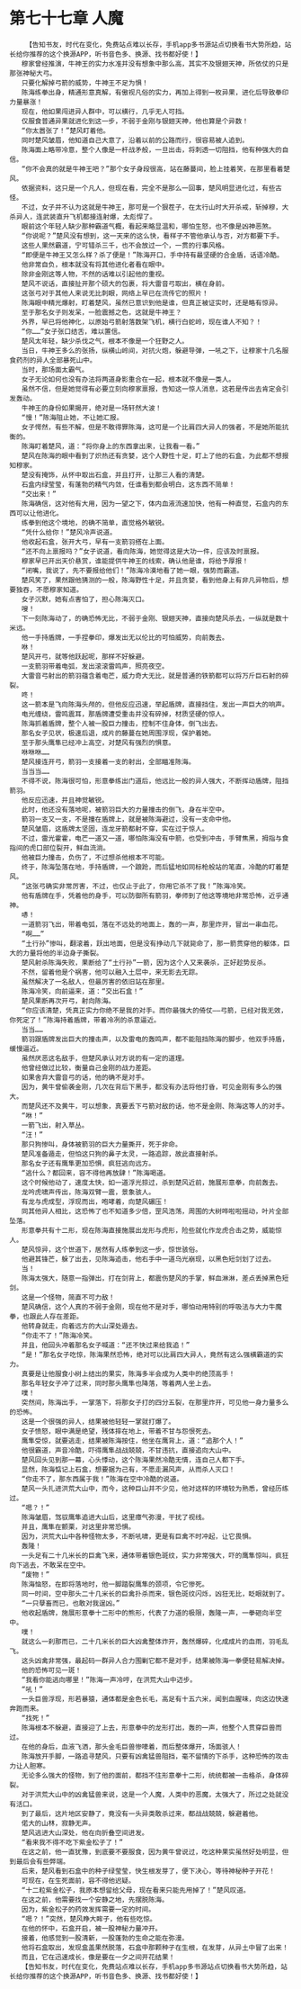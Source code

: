 # 第七十七章 人魔
        【告知书友，时代在变化，免费站点难以长存，手机app多书源站点切换看书大势所趋，站长给你推荐的这个换源APP，听书音色多、换源、找书都好使！】
       穆家曾经推演，牛神王的实力水准并没有想象中那么高，其实不及银翅天神，所依仗的只是那张神秘大弓。
       只要化解掉弓箭的威势，牛神王不足为惧！
       陈海练拳出身，精通形意真解，有傲视凡俗的实力，再加上得到一枚异果，进化后导致拳印力量暴涨！
       现在，他如果闯进异人群中，可以横行，几乎无人可挡。
       仅服食普通异果就进化到这一步，不弱于金刚与银翅天神，他也算是个异数！
       “你太嚣张了！”楚风盯着他。
       同时楚风皱眉，他知道自己大意了，沿着以前的公路而行，很容易被人追到。
       陈海面上略带冷意，整个人像是一杆战矛般，一旦出击，将刺透一切阻挡，他有种强大的自信。
       “你不会真的就是牛神王吧？”那个女子身段很高，站在藤蔓间，脸上挂着笑，在那里看着楚风。
       依据资料，这只是一个凡人，但现在看，完全不是那么一回事，楚风明显进化过，有些古怪。
       不过，女子并不认为这就是牛神王，那可是一个狠茬子，在太行山时大开杀戒，斩掉穆，大杀异人，连武装直升飞机都接连射爆，太彪悍了。
       眼前这个年轻人缺少那种霸道气概，看起来略显温和，哪怕生怒，也不像是凶神恶煞。
       “你说呢？”楚风没有想到，这一天来的这么快，看样子不管他承认与否，对方都要下手。
       这些人果然霸道，宁可错杀三千，也不会放过一个，一贯的行事风格。
       “即便是牛神王又怎么样？杀了便是！”陈海开口，手中持有最坚硬的合金盾，话语冷酷。
       他非常自负，根本就没有将其他进化者看在眼中。
       除非金刚这等人物，不然的话难以引起他的重视。
       楚风不说话，直接扯开那个硕大的包裹，将大雷音弓取出，横在身前。
       这张弓对于其他人来说无比刺眼，网络上早已在流传它的照片！
       陈海眼中精光爆射，盯着楚风，虽然已意识到他是谁，但真正被证实时，还是略有惊异。
       至于那名女子则发呆，一脸震撼之色，这就是牛神王？
       外界，早已将他神化，以原始弓箭射落数架飞机，横行白蛇岭，现在谁人不知？！
       “你……”女子张口结舌，难以置信。
       楚风太年轻，缺少杀伐之气，根本不像是一个狂野之人。
       当日，牛神王多么的张扬，纵横山岭间，对抗火炮，躲避导弹，一吼之下，让穆家十几名服食药剂的异人全部暴死山中。
       当时，那场面太霸气。
       女子无论如何也没有办法将两道身影重合在一起，根本就不像是一类人。
       虽然不信，但是她觉得有必要立刻向穆家禀报，告知这一惊人消息，这若是传出去肯定会引发轰动。
       牛神王的身份如果揭开，绝对是一场轩然大波！
       “慢！”陈海阻止她，不让她汇报。
       女子愕然，有些不解，但是不敢得罪陈海，这可是一个比肩四大异人的强者，不是她所能抗衡的。
       陈海盯着楚风，道：“将你身上的东西拿出来，让我看一看。”
       楚风在陈海的眼中看到了炽热还有贪婪，这个人野性十足，盯上了他的石盒，为此都不想报知穆家。
       楚没有掩饰，从怀中取出石盒，并且打开，让那三人看的清楚。
       石盒内绿莹莹，有蓬勃的精气内敛，任谁看到都会明白，这东西不简单！
       “交出来！”
       陈海确信，这对他有大用，因为一望之下，体内血液流速加快，他有一种直觉，石盒内的东西可以让他进化。
       练拳到他这个境地，的确不简单，直觉格外敏锐。
       “凭什么给你！”楚风冷声说道。
       他收起石盒，张开大弓，早有一支箭羽搭在上面。
       “还不向上禀报吗？”女子说道，看向陈海，她觉得这是大功一件，应该及时禀报。
       穆家早已开出天价悬赏，谁能提供牛神王的线索，确认他是谁，将给予厚报！
       “闭嘴，我说了，先不要报给他们！”陈海冷漠地看了她一眼，强势而霸道。
       楚风笑了，果然跟他猜测的一般，陈海野性十足，并且贪婪，看到他身上有非凡异物后，想要独吞，不愿穆家知道。
       女子沉默，她有点害怕了，担心陈海灭口。
       嗖！
       下一刻陈海动了，的确恐怖无比，不弱于金刚、银翅天神，直接向楚风杀去，一纵就是数十米远。
       他一手持盾牌，一手捏拳印，爆发出无以伦比的可怕威势，向前轰去。
       咻！
       楚风开弓，就等他跃起呢，那样不好躲避。
       一支箭羽带着电弧，发出滚滚雷鸣声，照亮夜空。
       大雷音弓射出的箭羽蕴含着电芒，威力奇大无比，就是普通的铁箭都可以将万斤巨石射的碎裂。
       咚！
       这一箭本是飞向陈海头颅的，但他反应迅速，举起盾牌，直接挡住，发出一声巨大的响声。
       电光缠绕，雷鸣震耳，那盾牌遭受重击并没有碎掉，材质坚硬的惊人。
       陈海抓着盾牌，整个人被一股巨力撞击，控制不住身体，倒飞出去。
       那名女子见状，极速后退，成片的藤蔓在她周围浮现，保护着她。
       至于那头鹰隼已经冲上高空，对楚风有强烈的惧意。
       咻咻咻……
       楚风接连开弓，箭羽一支接着一支的射出，全部瞄准陈海。
       当当当……
       不得不说，陈海很可怕，形意拳练出门道后，他远比一般的异人强大，不断挥动盾牌，阻挡箭羽。
       他反应迅速，并且神觉敏锐。
       此时，他还没有落地呢，被箭羽巨大的力量撞击的倒飞，身在半空中。
       箭羽一支又一支，不是撞在盾牌上，就是被陈海避过，没有一支命中他。
       楚风皱眉，这盾牌太坚固，连龙牙箭都射不穿，实在过于惊人。
       不过，雷光霍霍，电芒一道又一道，哪怕陈海没有中箭，也受到冲击，手臂焦黑，拇指与食指间的虎口部位裂开，鲜血流淌。
       他被巨力撞击，负伤了，不过想杀他根本不可能。
       终于，陈海坠落在地，手持盾牌，一个踉跄，而后猛地如同标枪般站的笔直，冷酷的盯着楚风。
       “这张弓确实非常厉害，不过，也仅止于此了，你用它杀不了我！”陈海冷笑。
       他有盾牌在手，凭着他的身手，可以防御所有箭羽，拳师到了他这等境地非常恐怖，近乎通神。
       哧！
       一道箭羽飞出，带着电弧，落在不远处的地面上，轰的一声，那里炸开，冒出一串血花。
       “啊……”
       “土行孙”惨叫，翻滚着，跃出地面，但是没有挣动几下就毙命了，那一箭贯穿他的躯体，巨大的力量将他的半边身子撕裂。
       楚风射杀陈海失败，果断给了“土行孙”一箭，因为这个人又来袭杀，正好趁势反杀。
       不然，留着他是个祸害，他可以融入土层中，来无影去无踪。
       虽然解决了一名敌人，但最厉害的依旧站在那里。
       陈海冷笑，向前逼来，道：“交出石盒！”
       楚风果断再次开弓，射向陈海。
       “你应该清楚，凭真正实力你绝不是我的对手。而你最强大的倚仗——弓箭，已经对我无效，你死定了！”陈海持着盾牌，带着冷冽的杀意逼近。
       当当……
       箭羽跟盾牌发出巨大的撞击声，以及雷电的轰鸣声，都不能阻挡陈海的脚步，他双手持盾，缓慢逼近。
       虽然厌恶这名敌手，但楚风承认对方说的有一定的道理。
       他曾经做过比较，衡量自己金刚的战力差距。
       如果舍弃大雷音弓的话，他的确不是对手。
       因为，黄牛曾偷袭金刚，几次在背后下黑手，都没有办法将他打昏，可见金刚有多么的强大。
       而楚风还不及黄牛，可以想象，真要丢下弓箭对敌的话，他不是金刚、陈海这等人的对手。
       “咻！”
       一箭飞出，射入草丛。
       “汪！”
       那只狗惨叫，身体被箭羽的巨大力量撕开，死于非命。
       楚风准备遁走，但怕这只狗的鼻子太灵，一路追踪，故此直接射杀。
       那名女子还有鹰隼更加恐惧，疯狂逃向远方。
       “逃什么？都回来，容不得他再放肆！”陈海喝道。
       这个时候他动了，速度太快，如一道浮光掠过，杀到楚风近前，施展形意拳，向前轰去。
       龙吟虎啸声传出，陈海双臂一震，景象骇人。
       有龙与虎成型，浮现而出，咆哮着，向楚风碾压！
       同其他异人相比，这恐怖了也不知道多少倍，罡风浩荡，周围的大树哗啦啦摇动，叶片全部坠落。
       形意拳共有十二形，现在陈海直接施展出龙形与虎形，险些就化作龙虎合击之势，威能惊人。
       楚风惊异，这个世道下，居然有人练拳到这一步，惊世骇俗。
       他避其锋芒，躲了出去，见陈海追击，他右手中一道乌光崩现，以黑色短剑划了过去。
       当！
       陈海太强大，随意一指弹出，打在剑背上，都震伤楚风的手掌，鲜血淋淋，差点丢掉黑色短剑。
       这是一个怪物，简直不可力敌！
       楚风确信，这个人真的不弱于金刚，现在他不是对手，哪怕动用特别的呼吸法与大力牛魔拳，也跟此人存在差距。
       他转身就走，向着远方的大山深处遁去。
       “你走不了！”陈海冷笑。
       并且，他回头冲着那名女子喊道：“还不快过来给我追！”
       “是！”那名女子吃惊，陈海果然恐怖，绝对可以比肩四大异人，竟然有这么强横霸道的实力。
       真要是让他服食小树上结出的果实，陈海多半会成为人类中的绝顶高手！
       那名年轻女子冲了过来，同时那头鹰隼也降落，等着两人坐上去。
       噗！
       突然间，陈海出手，一掌落下，将那女子打的四分五裂，在那里炸开，可见他一身力量多么的恐怖。
       这是一个很强的异人，结果被他轻轻一掌就打爆了。
       女子愤怒，眼中满是绝望，残体摔在地上，带着不甘与怨恨死去。
       鹰隼受惊，就要逃走，结果被陈海按住，他坐在鹰背上，道：“追那个人！”
       他很霸道，声音冷酷，吓得鹰隼战战兢兢，不甘违抗，直接追向大山中。
       楚风回头见到那一幕，心头悸动，这个陈海果然冷酷无情，连自己人都下手。
       显然，陈海惦记上石盒，想要据为己有，不愿走漏风声，从而杀人灭口！
       “你走不了，那东西属于我！”陈海在空中冷酷的说道。
       楚风一头扎进洪荒大山中，而今，这种巨山并不少见，他对这样的环境较为熟悉，曾经历练过。
       “嗯？！”
       陈海皱眉，驾驭鹰隼追进大山后，这里瘴气弥漫，干扰了视线。
       并且，鹰隼在颤栗，对这里非常恐惧。
       因为，洪荒大山中各种怪物太多，不断吼啸，更是有巨禽不时冲起，让它畏惧。
       轰隆！
       一头足有二十几米长的巨禽飞来，通体带着银色斑纹，实力非常强大，吓的鹰隼惊叫，疯狂向下逃去，不敢呆在空中。
       “废物！”
       陈海恼怒，在即将落地时，他一脚踏裂鹰隼的颈项，令它惨死。
       同一时间，空中那头二十几米长的巨禽扑杀而来，银色斑纹闪烁，凶狂无比，眨眼就到了。
       “一只孽畜而已，也敢对我逞凶。”
       他收起盾牌，施展形意拳十二形中的熊形，代表了力道的极限，轰隆一声，一拳砸向半空中。
       噗！
       就这么一刹那而已，二十几米长的巨大凶禽整体炸开，轰然爆碎，化成成片的血雨，羽毛乱飞。
       这头凶禽非常强，最起码一群异人合力围剿它都不是对手，结果被陈海一拳便轻易解决掉。
       他的恐怖可见一斑！
       “我看你能逃向哪里！”陈海一声冷哼，在洪荒大山中迈步。
       “吼！”
       一头巨兽浮现，形若暴猿，通体都是金色长毛，高足有十五六米，闻到血腥味，向这边快速奔跑而来。
       “找死！”
       陈海根本不躲避，直接迎了上去，形意拳中的龙形打出，轰的一声，他整个人贯穿巨兽而过。
       在他的身后，血液飞洒，那头金毛巨兽惨嚎着，而后整体爆开，场面骇人！
       陈海放开手脚，一路追寻楚风，只要有凶禽猛兽阻挡，毫不留情的下杀手，这种恐怖的攻击力让人胆寒。
       无论多么强大的怪物，到了他的面前，都挡不住形意拳十二形，统统都被一击格杀，身体碎裂。
       对于洪荒大山中的凶禽猛兽来说，这是一个人魔，人类中的恶魔，太强大了，所过之处就没有活口。
       到了最后，这片地区安静了，竟没有一头异类敢杀过来，都战战兢兢，躲避着他。
       偌大的山林，寂静无声。
       楚风逃进大山深处，他在向折叠空间进发。
       “看来我不得不吃下紫金松子了！”
       在这之前，他一直犹豫，到底要不要服食，因为黄牛曾说过，吃这种果实虽然好处明显，但到最后会有些弊端。
       后来，楚风看到石盒中的种子绿莹莹，快生根发芽了，便下决心，等待神秘种子开花！
       可现在，在生死面前，容不得他迟疑。
       “十二粒紫金松子，我原本想留给父母，现在看来只能先用掉了！”楚风叹道。
       在这之前，他需要找一个安静之地，先摆脱陈海。
       因为，紫金松子的药效发挥需要一定的时间。
       “嗯？！”突然，楚风睁大眸子，他有些吃惊。
       在他的怀中，石盒开启，被一股神秘力量冲开。
       接着，他感觉到一股清新，一股蓬勃的生命之能在弥漫。
       他将石盒取出，发现盒盖果然脱落，石盒中那颗种子在生根，在发芽，从异土中冒了出来！
       而且，它在迅速成长，像是要在一夕之间开花结果！
       【告知书友，时代在变化，免费站点难以长存，手机app多书源站点切换看书大势所趋，站长给你推荐的这个换源APP，听书音色多、换源、找书都好使！】